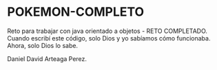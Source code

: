 # POKEMON-COMPLETO
Reto para trabajar con java orientado a objetos - RETO COMPLETADO.
Cuando escribí este código, solo Dios y yo sabíamos cómo funcionaba. Ahora, solo Dios lo sabe.






Daniel David Arteaga Perez.
